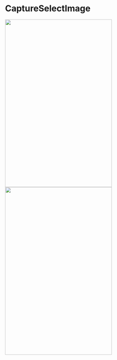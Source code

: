 # CaptureSelectImage
<img src="../master/screenshot/home_screen.png" width="350" height="550" /> <img src="../master/screenshot/home_screen_2.png" width="350" height="550" />


